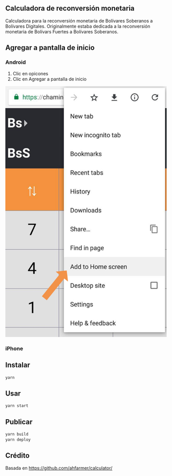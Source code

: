 Calculadora de reconversión monetaria
---

Calculadora para la reconversión monetaria de Bolívares Soberanos a Bolívares Digitales.
Originalmente estaba dedicada a la reconversión monetaria de Bolívars Fuertes a Bolívares Soberanos.

Agregar a pantalla de inicio
---

### Android

1. Clic en opicones
2. Clic en Agregar a pantalla de inicio

![Clic en Agregar a pantalla de inicio](./add-to-homescreen/android-2.jpg)

### iPhone

Instalar
---

```sh
yarn
```


Usar
---

```sh
yarn start
```

Publicar
---

```sh
yarn build
yarn deploy
```

Crédito
---

Basada en https://github.com/ahfarmer/calculator/
